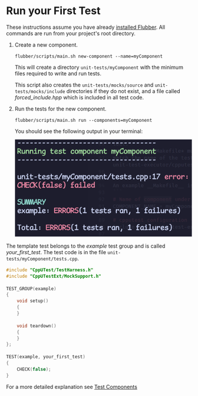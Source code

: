 # Run your First Test

These instructions assume you have already [installed Flubber](../readme.md#Installation).
All commands are run from your project's root directory.

1. Create a new component.
    ````
    flubber/scripts/main.sh new-component --name=myComponent
    ````

    This will create a directory `unit-tests/myComponent` with the minimum files
    required to write and run tests.

    This script also creates the `unit-tests/mocks/source` and `unit-tests/mocks/include`
    directories if they do not exist, and a file called *forced_include.hpp* which
    is included in all test code.

2. Run the tests for the new component.
   ````
   flubber/scripts/main.sh run --components=myComponent
   ````
    You should see the following output in your terminal:

    ![first-test](./first-test.png)

The template test belongs to the *example* test group and is called *your_first_test*.
The test code is in the file `unit-tests/myComponent/tests.cpp`.

```cpp
#include "CppUTest/TestHarness.h"
#include "CppUTestExt/MockSupport.h"

TEST_GROUP(example)
{
    void setup()
    {
    }

    void teardown()
    {
    }
};

TEST(example, your_first_test)
{
    CHECK(false);
}
```

For a more detailed explanation see [Test Components](./test-components.md)
